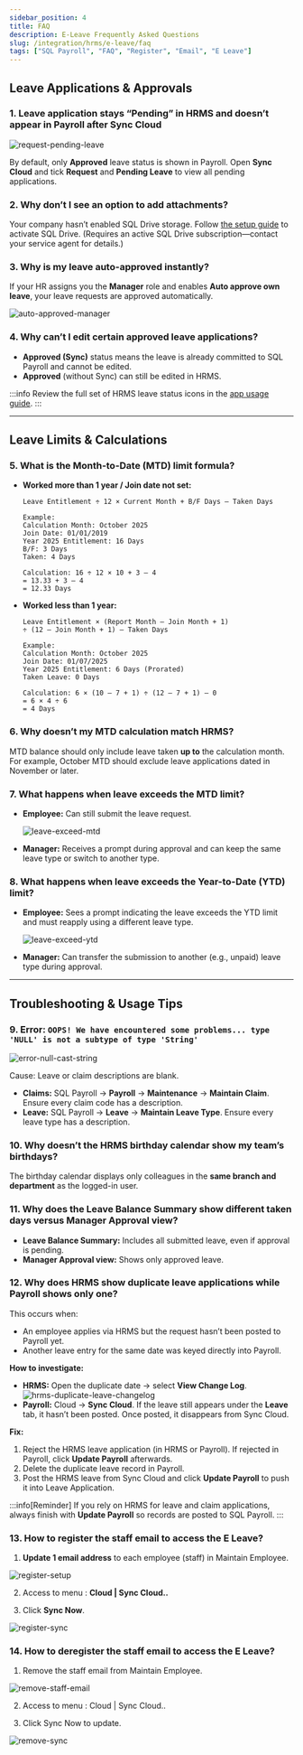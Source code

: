 ```yaml
---
sidebar_position: 4
title: FAQ
description: E-Leave Frequently Asked Questions
slug: /integration/hrms/e-leave/faq
tags: ["SQL Payroll", "FAQ", "Register", "Email", "E Leave"]
---
```


## Leave Applications & Approvals

### 1. Leave application stays “Pending” in HRMS and doesn’t appear in Payroll after Sync Cloud

![request-pending-leave](../../../../static/img/integration/hrms/e-leave/request-pending-leave.png)

By default, only **Approved** leave status is shown in Payroll. Open **Sync Cloud** and tick **Request** and **Pending Leave** to view all pending applications.

### 2. Why don’t I see an option to add attachments?

Your company hasn’t enabled SQL Drive storage. Follow [the setup guide](https://docs.sql.com.my/sqlpay/integration/hrms/payroll-setup#sql-drive) to activate SQL Drive. (Requires an active SQL Drive subscription—contact your service agent for details.)

### 3. Why is my leave auto-approved instantly?

If your HR assigns you the **Manager** role and enables **Auto approve own leave**, your leave requests are approved automatically.

![auto-approved-manager](../../../../static/img/integration/hrms/e-leave/auto-approved-manager.png)

### 4. Why can’t I edit certain approved leave applications?

- **Approved (Sync)** status means the leave is already committed to SQL Payroll and cannot be edited.
- **Approved** (without Sync) can still be edited in HRMS.

:::info
Review the full set of HRMS leave status icons in the [app usage guide](https://docs.sql.com.my/sqlpay/integration/hrms/e-leave/app-usage#leave-status).
:::

---

## Leave Limits & Calculations

### 5. What is the Month-to-Date (MTD) limit formula?

- **Worked more than 1 year / Join date not set:**

    ```text
    Leave Entitlement ÷ 12 × Current Month + B/F Days – Taken Days

    Example:
    Calculation Month: October 2025
    Join Date: 01/01/2019
    Year 2025 Entitlement: 16 Days
    B/F: 3 Days
    Taken: 4 Days

    Calculation: 16 ÷ 12 × 10 + 3 – 4
    = 13.33 + 3 – 4
    = 12.33 Days
    ```

- **Worked less than 1 year:**

    ```text
    Leave Entitlement × (Report Month – Join Month + 1)
    ÷ (12 – Join Month + 1) – Taken Days

    Example:
    Calculation Month: October 2025
    Join Date: 01/07/2025
    Year 2025 Entitlement: 6 Days (Prorated)
    Taken Leave: 0 Days

    Calculation: 6 × (10 – 7 + 1) ÷ (12 – 7 + 1) – 0
    = 6 × 4 ÷ 6
    = 4 Days
    ```

### 6. Why doesn’t my MTD calculation match HRMS?

MTD balance should only include leave taken **up to** the calculation month. For example, October MTD should exclude leave applications dated in November or later.

### 7. What happens when leave exceeds the MTD limit?

- **Employee:** Can still submit the leave request.

    ![leave-exceed-mtd](../../../../static/img/integration/hrms/e-leave/leave-exceed-mtd.png)

- **Manager:** Receives a prompt during approval and can keep the same leave type or switch to another type.

### 8. What happens when leave exceeds the Year-to-Date (YTD) limit?

- **Employee:** Sees a prompt indicating the leave exceeds the YTD limit and must reapply using a different leave type.

    ![leave-exceed-ytd](../../../../static/img/integration/hrms/e-leave/leave-exceed-ytd.png)

- **Manager:** Can transfer the submission to another (e.g., unpaid) leave type during approval.

---

## Troubleshooting & Usage Tips

### 9. Error: `OOPS! We have encountered some problems... type 'NULL' is not a subtype of type 'String'`

![error-null-cast-string](../../../../static/img/integration/hrms/e-leave/error-null-cast-string.png)

Cause: Leave or claim descriptions are blank.

- **Claims:** SQL Payroll → **Payroll** → **Maintenance** → **Maintain Claim**. Ensure every claim code has a description.
- **Leave:** SQL Payroll → **Leave** → **Maintain Leave Type**. Ensure every leave type has a description.

### 10. Why doesn’t the HRMS birthday calendar show my team’s birthdays?

The birthday calendar displays only colleagues in the **same branch and department** as the logged-in user.

### 11. Why does the Leave Balance Summary show different taken days versus Manager Approval view?

- **Leave Balance Summary:** Includes all submitted leave, even if approval is pending.
- **Manager Approval view:** Shows only approved leave.

### 12. Why does HRMS show duplicate leave applications while Payroll shows only one?

This occurs when:

- An employee applies via HRMS but the request hasn’t been posted to Payroll yet.
- Another leave entry for the same date was keyed directly into Payroll.

**How to investigate:**

- **HRMS:** Open the duplicate date → select **View Change Log**.
    ![hrms-duplicate-leave-changelog](../../../../static/img/integration/hrms/e-leave/hrms-duplicate-leave-changelog.png)
- **Payroll:** Cloud → **Sync Cloud**. If the leave still appears under the **Leave** tab, it hasn’t been posted. Once posted, it disappears from Sync Cloud.

**Fix:**

1. Reject the HRMS leave application (in HRMS or Payroll). If rejected in Payroll, click **Update Payroll** afterwards.
2. Delete the duplicate leave record in Payroll.
3. Post the HRMS leave from Sync Cloud and click **Update Payroll** to push it into Leave Application.

:::info[Reminder]
If you rely on HRMS for leave and claim applications, always finish with **Update Payroll** so records are posted to SQL Payroll.
:::

### 13. How to register the staff email to access the E Leave?

1. **Update 1 email address** to each employee (staff) in Maintain Employee.

![register-setup](../../../../static/img/faq/register-email-eleave/register-setup.png)

2. Access to menu : **Cloud | Sync Cloud..**

3. Click **Sync Now**.

![register-sync](../../../../static/img/faq/register-email-eleave/register-sync.jpg)

### 14. How to deregister the staff email to access the E Leave?

1. Remove the staff email from Maintain Employee.

![remove-staff-email](../../../../static/img/faq/register-email-eleave/remove-staff-email.png)

2. Access to menu : Cloud | Sync Cloud..

3. Click Sync Now to update.

![remove-sync](../../../../static/img/faq/register-email-eleave/remove-sync.jpg)
